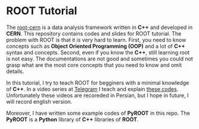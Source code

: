 # ROOT Tutorial

The [root-cern](https://root.cern.ch/) is a data analysis framework written in **C++** and developed in **CERN**.
This repository contains codes and slides for ROOT tutorial. The problem with ROOT is that it is very hard to learn. First, you need to know concepts such as **Object Oriented Programming (OOP)** and a lot of **C++** syntax and concepts. Second, even if you know the **C++**, still learning root is not easy. The documentations are not good and sometimes you could not grasp what are the most core concepts that you need to know and omit details.


In this tutorial, I try to teach ROOT for begginers with a minimal knowledge of **C++**. In a video series at [Telegram](https://t.me/rootcern) I teach and explain [these codes](https://github.com/javadebadi/ROOT_Tutorial/tree/master/ROOT_TUTORIAL). Unfortunately these videos are recoreded in Persian, but I hope in future, I will record english version.

Moreover, I have written some example codes of **PyROOT** in this repo. The **PyROOT** is a **Python** library of **C++** libraries of **ROOT**. 

